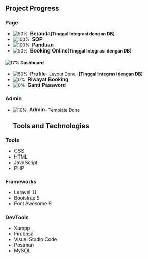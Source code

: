## Project Progress

### Page
- <div style="display: flex; align-items: center;">
    <img src="https://progress-bar.dev/50" alt="50%" style="margin-right: 8px;"/>
    <span style="font-family: 'Arial', sans-serif; font-size: 16px; font-weight: bold;">Beranda</span> <b>[Tinggal Integrasi dengan DB]</b>
  </div>
- <div style="display: flex; align-items: center;">
    <img src="https://progress-bar.dev/100" alt="100%" style="margin-right: 8px;"/> 
    <span style="font-family: 'Arial', sans-serif; font-size: 16px; font-weight: bold;">SOP</span>
  </div>
- <div style="display: flex; align-items: center;">
    <img src="https://progress-bar.dev/100" alt="100%" style="margin-right: 8px;"/> 
    <span style="font-family: 'Arial', sans-serif; font-size: 16px; font-weight: bold;">Panduan</span>
  </div>
- <div style="display: flex; align-items: center;">
    <img src="https://progress-bar.dev/50" alt="50%" style="margin-right: 8px;"/> 
    <span style="font-family: 'Arial', sans-serif; font-size: 16px; font-weight: bold;">Booking Online</span> <b>[Tinggal Integrasi dengan DB]</b>
  </div>

#### ![17%](https://progress-bar.dev/17) Dashboard 
- <div style="display: flex; align-items: center;">
    <img src="https://progress-bar.dev/50" alt="50%" style="margin-right: 8px;"/> 
    <span style="font-family: 'Arial', sans-serif; font-size: 16px; font-weight: bold;">Profile</span> - Layout Done - <b>[Tinggal Integrasi dengan DB]</b>
  </div>
- <div style="display: flex; align-items: center;">
    <img src="https://progress-bar.dev/0" alt="0%" style="margin-right: 8px;"/> 
    <span style="font-family: 'Arial', sans-serif; font-size: 16px; font-weight: bold;">Riwayat Booking</span>
  </div>
- <div style="display: flex; align-items: center;">
    <img src="https://progress-bar.dev/0" alt="0%" style="margin-right: 8px;"/> 
    <span style="font-family: 'Arial', sans-serif; font-size: 16px; font-weight: bold;">Ganti Password</span>
  </div>

### Admin
- <div style="display: flex; align-items: center;">
    <img src="https://progress-bar.dev/10" alt="10%" style="margin-right: 8px;"/> 
    <span style="font-family: 'Arial', sans-serif; font-size: 16px; font-weight: bold;">Admin</span> - Template Done
  </div>


  ## Tools and Technologies

### Tools
<div style="font-family: 'Arial', sans-serif; font-size: 16px;">
    <ul>
        <li><i class="fab fa-css3-alt"></i> CSS</li>
        <li><i class="fab fa-html5"></i> HTML</li>
        <li><i class="fab fa-js"></i> JavaScript</li>
        <li><i class="fab fa-php"></i> PHP</li>
    </ul>
</div>

### Frameworks
<div style="font-family: 'Arial', sans-serif; font-size: 16px;">
    <ul>
        <li><i class="fab fa-laravel"></i> Laravel 11</li>
        <li><i class="fab fa-bootstrap"></i> Bootstrap 5</li>
        <li><i class="fab fa-font-awesome"></i> Font Awesome 5</li>
    </ul>
</div>

### DevTools
<div style="font-family: 'Arial', sans-serif; font-size: 16px;">
    <ul>
        <li><i class="fas fa-server"></i> Xampp</li>
        <li><i class="fas fa-fire"></i> Firebase</li>
        <li><i class="fas fa-code"></i> Visual Studio Code</li>
        <li><i class="fas fa-envelope"></i> Postman</li>
        <li><i class="fas fa-database"></i> MySQL</li>
    </ul>
</div>

<!-- Load Font Awesome -->
<script src="https://kit.fontawesome.com/a076d05399.js" crossorigin="anonymous"></script>

